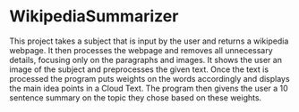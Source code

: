 # WikipediaSummarizer

This project takes a subject that is input by the user and returns a wikipedia webpage.
It then processes the webpage and removes all unnecessary details, focusing only on the paragraphs and images.
It shows the user an image of the subject and preprocesses the given text. Once the text is processed the program puts weights
on the words accordingly and displays the main idea points in a Cloud Text.
The program then givens the user a 10 sentence summary on the topic they chose based on these weights.
